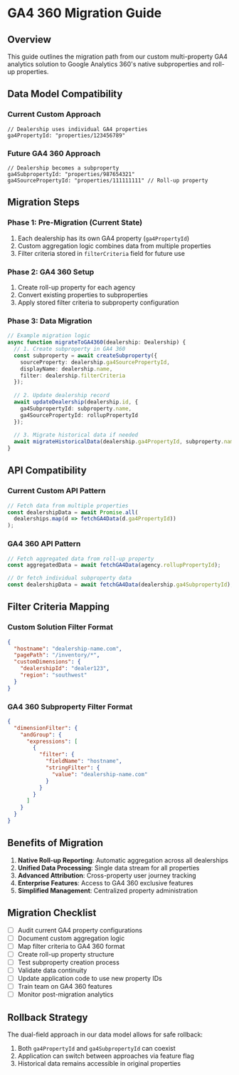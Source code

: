 # GA4 360 Migration Guide

## Overview
This guide outlines the migration path from our custom multi-property GA4 analytics solution to Google Analytics 360's native subproperties and roll-up properties.

## Data Model Compatibility

### Current Custom Approach
```prisma
// Dealership uses individual GA4 properties
ga4PropertyId: "properties/123456789"
```

### Future GA4 360 Approach
```prisma
// Dealership becomes a subproperty
ga4SubpropertyId: "properties/987654321"
ga4SourcePropertyId: "properties/111111111" // Roll-up property
```

## Migration Steps

### Phase 1: Pre-Migration (Current State)
1. Each dealership has its own GA4 property (`ga4PropertyId`)
2. Custom aggregation logic combines data from multiple properties
3. Filter criteria stored in `filterCriteria` field for future use

### Phase 2: GA4 360 Setup
1. Create roll-up property for each agency
2. Convert existing properties to subproperties
3. Apply stored filter criteria to subproperty configuration

### Phase 3: Data Migration
```typescript
// Example migration logic
async function migrateToGA4360(dealership: Dealership) {
  // 1. Create subproperty in GA4 360
  const subproperty = await createSubproperty({
    sourceProperty: dealership.ga4SourcePropertyId,
    displayName: dealership.name,
    filter: dealership.filterCriteria
  });
  
  // 2. Update dealership record
  await updateDealership(dealership.id, {
    ga4SubpropertyId: subproperty.name,
    ga4SourcePropertyId: rollupPropertyId
  });
  
  // 3. Migrate historical data if needed
  await migrateHistoricalData(dealership.ga4PropertyId, subproperty.name);
}
```

## API Compatibility

### Current Custom API Pattern
```typescript
// Fetch data from multiple properties
const dealershipData = await Promise.all(
  dealerships.map(d => fetchGA4Data(d.ga4PropertyId))
);
```

### GA4 360 API Pattern
```typescript
// Fetch aggregated data from roll-up property
const aggregatedData = await fetchGA4Data(agency.rollupPropertyId);

// Or fetch individual subproperty data
const dealershipData = await fetchGA4Data(dealership.ga4SubpropertyId);
```

## Filter Criteria Mapping

### Custom Solution Filter Format
```json
{
  "hostname": "dealership-name.com",
  "pagePath": "/inventory/*",
  "customDimensions": {
    "dealershipId": "dealer123",
    "region": "southwest"
  }
}
```

### GA4 360 Subproperty Filter Format
```json
{
  "dimensionFilter": {
    "andGroup": {
      "expressions": [
        {
          "filter": {
            "fieldName": "hostname",
            "stringFilter": {
              "value": "dealership-name.com"
            }
          }
        }
      ]
    }
  }
}
```

## Benefits of Migration

1. **Native Roll-up Reporting**: Automatic aggregation across all dealerships
2. **Unified Data Processing**: Single data stream for all properties
3. **Advanced Attribution**: Cross-property user journey tracking
4. **Enterprise Features**: Access to GA4 360 exclusive features
5. **Simplified Management**: Centralized property administration

## Migration Checklist

- [ ] Audit current GA4 property configurations
- [ ] Document custom aggregation logic
- [ ] Map filter criteria to GA4 360 format
- [ ] Create roll-up property structure
- [ ] Test subproperty creation process
- [ ] Validate data continuity
- [ ] Update application code to use new property IDs
- [ ] Train team on GA4 360 features
- [ ] Monitor post-migration analytics

## Rollback Strategy

The dual-field approach in our data model allows for safe rollback:
1. Both `ga4PropertyId` and `ga4SubpropertyId` can coexist
2. Application can switch between approaches via feature flag
3. Historical data remains accessible in original properties